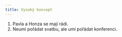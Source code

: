 ```yaml
---
title: Vysoký koncept
---
```

1. Pavla a Honza se mají rádi.
2. Neumí pořádat svatbu, ale umí pořádat konferenci.